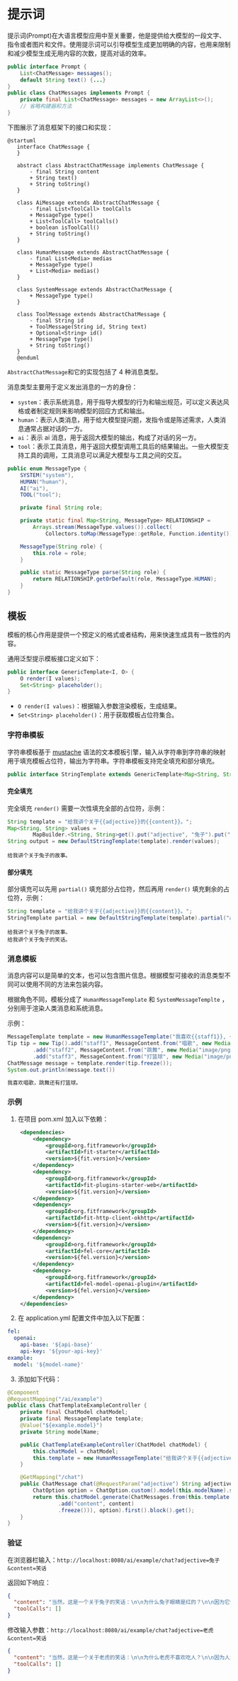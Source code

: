 # 提示词

提示词(Prompt)在大语言模型应用中至关重要，他是提供给大模型的一段文字、指令或者图片和文件。使用提示词可以引导模型生成更加明确的内容，也用来限制和减少模型生成无用内容的次数，提高对话的效率。

``` java
public interface Prompt {
    List<ChatMessage> messages();
    default String text() {...}
}
public class ChatMessages implements Prompt {
    private final List<ChatMessage> messages = new ArrayList<>();
    // 省略构建器和方法
}
```

下图展示了消息框架下的接口和实现：

``` plantuml
@startuml
   interface ChatMessage {
   }

   abstract class AbstractChatMessage implements ChatMessage {
       - final String content
       + String text()
       + String toString()
   }

   class AiMessage extends AbstractChatMessage {
       - final List<ToolCall> toolCalls
       + MessageType type()
       + List<ToolCall> toolCalls()
       + boolean isToolCall()
       + String toString()
   }

   class HumanMessage extends AbstractChatMessage {
       - final List<Media> medias
       + MessageType type()
       + List<Media> medias()
   }

   class SystemMessage extends AbstractChatMessage {
       + MessageType type()
   }

   class ToolMessage extends AbstractChatMessage {
       - final String id
       + ToolMessage(String id, String text)
       + Optional<String> id()
       + MessageType type()
       + String toString()
   }
   @enduml
```

`AbstractChatMessage`和它的实现包括了 4 种消息类型。

消息类型主要用于定义发出消息的一方的身份：
- `system`：表示系统消息，用于指导大模型的行为和输出规范，可以定义表达风格或者制定规则来影响模型的回应方式和输出。
- `human`：表示人类消息，用于给大模型提问题，发指令或是陈述需求，人类消息通常占据对话的一方。
- `ai`：表示 ai 消息，用于返回大模型的输出，构成了对话的另一方。
- `tool`：表示工具消息，用于返回大模型调用工具后的结果输出。一些大模型支持工具的调用，工具消息可以满足大模型与工具之间的交互。

``` java
public enum MessageType {
    SYSTEM("system"),
    HUMAN("human"),
    AI("ai"),
    TOOL("tool");

    private final String role;

    private static final Map<String, MessageType> RELATIONSHIP =
        Arrays.stream(MessageType.values()).collect(
            Collectors.toMap(MessageType::getRole, Function.identity()));

    MessageType(String role) {
        this.role = role;
    }

    public static MessageType parse(String role) {
        return RELATIONSHIP.getOrDefault(role, MessageType.HUMAN);
    }
}
```

## 模板

模板的核心作用是提供一个预定义的格式或者结构，用来快速生成具有一致性的内容。

通用泛型提示模板接口定义如下：

``` java
public interface GenericTemplate<I, O> {
    O render(I values);
    Set<String> placeholder();
}
```

- `O render(I values)`：根据输入参数渲染模板，生成结果。
- `Set<String> placeholder()`：用于获取模板占位符集合。

### 字符串模板

字符串模板基于 [mustache](https://mustache.github.io/) 语法的文本模板引擎，输入从字符串到字符串的映射用于填充模板占位符，输出为字符串。字符串模板支持完全填充和部分填充。

``` java
public interface StringTemplate extends GenericTemplate<Map<String, String>, String> {}
```

#### 完全填充

完全填充 `render()` 需要一次性填充全部的占位符，示例：

``` java
String template = "给我讲个关于{{adjective}}的{{content}}。";
Map<String, String> values = 
        MapBuilder.<String, String>get().put("adjective", "兔子").put("content", "故事").build();
String output = new DefaultStringTemplate(template).render(values);
```

```plaintext
给我讲个关于兔子的故事。
```

#### 部分填充

部分填充可以先用 `partial()` 填充部分占位符，然后再用 `render()` 填充剩余的占位符，示例：

``` java
String template = "给我讲个关于{{adjective}}的{{content}}。";
StringTemplate partial = new DefaultStringTemplate(template).partial("adjective", "兔子");
```

```plaintext
给我讲个关于兔子的故事。
给我讲个关于兔子的笑话。
```
### 消息模板

消息内容可以是简单的文本，也可以包含图片信息。根据模型可接收的消息类型不同可以使用不同的方法来包装内容。

根据角色不同，模板分成了 `HumanMessageTemplate` 和 `SystemMessageTemplte` ，分别用于渲染人类消息和系统消息。

示例：

``` java
MessageTemplate template = new HumanMessageTemplate("我喜欢{{staff1}}, {{staff2}}还有{{staff3}}");
Tip tip = new Tip().add("staff1", MessageContent.from("唱歌", new Media("image/png", "singing.png")))
        .add("staff2", MessageContent.from("跳舞", new Media("image/png", "dance.png")))
        .add("staff3", MessageContent.from("打篮球", new Media("image/png", "basketball.png")));
ChatMessage message = template.render(tip.freeze());
System.out.println(message.text())
```

```markdown
我喜欢唱歌，跳舞还有打篮球。
```
### 示例

1. 在项目 pom.xml 加入以下依赖：

``` xml
    <dependencies>
        <dependency>
            <groupId>org.fitframework</groupId>
            <artifactId>fit-starter</artifactId>
            <version>${fit.version}</version>
        </dependency>
        <dependency>
            <groupId>org.fitframework</groupId>
            <artifactId>fit-plugins-starter-web</artifactId>
            <version>${fit.version}</version>
        </dependency>
        <dependency>
            <groupId>org.fitframework</groupId>
            <artifactId>fit-http-client-okhttp</artifactId>
            <version>${fit.version}</version>
        </dependency>
        <dependency>
            <groupId>org.fitframework</groupId>
            <artifactId>fel-core</artifactId>
            <version>${fel.version}</version>
        </dependency>
        <dependency>
            <groupId>org.fitframework</groupId>
            <artifactId>fel-model-openai-plugin</artifactId>
            <version>${fel.version}</version>
        </dependency>
    </dependencies>
```

2. 在 application.yml 配置文件中加入以下配置：

```yaml
fel:
  openai:
    api-base: '${api-base}'
    api-key: '${your-api-key}'
example:
  model: '${model-name}'
```

3. 添加如下代码：

``` java
@Component
@RequestMapping("/ai/example")
public class ChatTemplateExampleController {
    private final ChatModel chatModel;
    private final MessageTemplate template;
    @Value("${example.model}")
    private String modelName;

    public ChatTemplateExampleController(ChatModel chatModel) {
        this.chatModel = chatModel;
        this.template = new HumanMessageTemplate("给我讲个关于{{adjective}}的{{content}}。");
    }

    @GetMapping("/chat")
    public ChatMessage chat(@RequestParam("adjective") String adjective, @RequestParam("content") String content) {
        ChatOption option = ChatOption.custom().model(this.modelName).stream(false).build();
        return this.chatModel.generate(ChatMessages.from(this.template.render(Tip.from("adjective", adjective)
                .add("content", content)
                .freeze())), option).first().block().get();
    }
}
```

### 验证

在浏览器栏输入：`http://localhost:8080/ai/example/chat?adjective=兔子&content=笑话`

返回如下响应：

```json
{
  "content": "当然，这是一个关于兔子的笑话：\n\n为什么兔子眼睛是红的？\n\n因为它们胡萝卜吃太多了，以至于连看眼科医生的时候，医生都说：“你的眼睛真胡萝卜！” \n\n不过，兔子听到医生这么说，反而很高兴，因为它一直想成为一个“胡萝卜”眼的超级英雄。所以，它决定多吃胡萝卜，让眼睛变得更红，成为森林里的“胡萝卜眼兔侠”！\n\n当然，这只是个笑话，实际上兔子眼睛红是因为它们的眼睛里有丰富的血管，而不是因为吃太多胡萝卜。",
  "toolCalls": []
}
```

修改输入参数：`http://localhost:8080/ai/example/chat?adjective=老虎&content=笑话`

```json
{
  "content": "当然，这是一个关于老虎的笑话：\n\n为什么老虎不喜欢吃人？\n\n因为人太多骨头了！\n\n希望这能让你开心一笑！",
  "toolCalls": []
}
```